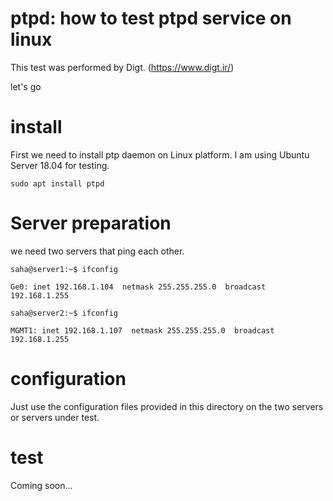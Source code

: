 # ptpd: how to test ptpd service on linux
This test was performed by Digt. (https://www.digt.ir/)

let's go

# install
First we need to install ptp daemon on Linux platform. I am using Ubuntu Server 18.04 for testing. 

```
sudo apt install ptpd 
```

# Server preparation
we need two servers that ping each other.

```
saha@server1:~$ ifconfig

Ge0: inet 192.168.1.104  netmask 255.255.255.0  broadcast 192.168.1.255
```

```
saha@server2:~$ ifconfig

MGMT1: inet 192.168.1.107  netmask 255.255.255.0  broadcast 192.168.1.255
```

# configuration
Just use the configuration files provided in this directory on the two servers or servers under test.

# test
Coming soon...
